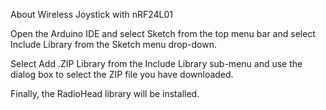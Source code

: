 About Wireless Joystick with nRF24L01

Open the Arduino IDE and select Sketch from the top menu bar and select Include Library from the Sketch menu drop-down.


Select Add .ZIP Library from the Include Library sub-menu and use the dialog box to select the ZIP file you have downloaded.


Finally, the RadioHead library will be installed.
